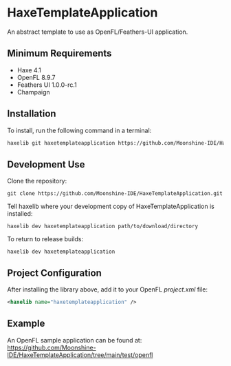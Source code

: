 # HaxeTemplateApplication

An abstract template to use as OpenFL/Feathers-UI application.

## Minimum Requirements

- Haxe 4.1
- OpenFL 8.9.7
- Feathers UI 1.0.0-rc.1
- Champaign

## Installation

To install, run the following command in a terminal:

```sh
haxelib git haxetemplateapplication https://github.com/Moonshine-IDE/HaxeTemplateApplication.git
```

## Development Use

Clone the repository:

    git clone https://github.com/Moonshine-IDE/HaxeTemplateApplication.git

Tell haxelib where your development copy of HaxeTemplateApplication is installed:

    haxelib dev haxetemplateapplication path/to/download/directory

To return to release builds:

    haxelib dev haxetemplateapplication

## Project Configuration

After installing the library above, add it to your OpenFL _project.xml_ file:

```xml
<haxelib name="haxetemplateapplication" />
```

## Example

An OpenFL sample application can be found at:
https://github.com/Moonshine-IDE/HaxeTemplateApplication/tree/main/test/openfl
